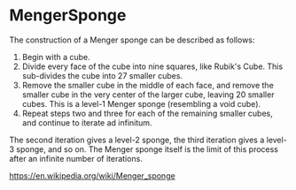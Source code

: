 # MengerSponge
 
The construction of a Menger sponge can be described as follows:
 1. Begin with a cube.
 2. Divide every face of the cube into nine squares, like Rubik's Cube. This sub-divides the cube into 27 smaller cubes.
 3. Remove the smaller cube in the middle of each face, and remove the smaller cube in the very center of the larger cube, leaving 20 smaller cubes. This is a level-1   Menger sponge (resembling a void cube).
 4. Repeat steps two and three for each of the remaining smaller cubes, and continue to iterate ad infinitum.

The second iteration gives a level-2 sponge, the third iteration gives a level-3 sponge, and so on. The Menger sponge itself is the limit of this process after an infinite number of iterations.

 
https://en.wikipedia.org/wiki/Menger_sponge
